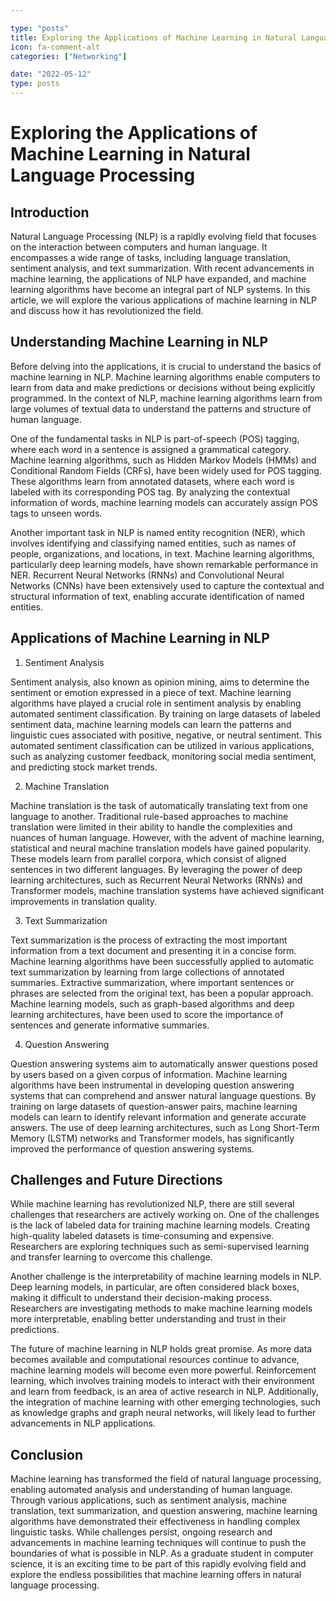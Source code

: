 ```yaml
---

type: "posts"
title: Exploring the Applications of Machine Learning in Natural Language Processing
icon: fa-comment-alt
categories: ["Networking"]

date: "2022-05-12"
type: posts
---
```





# Exploring the Applications of Machine Learning in Natural Language Processing

## Introduction

Natural Language Processing (NLP) is a rapidly evolving field that focuses on the interaction between computers and human language. It encompasses a wide range of tasks, including language translation, sentiment analysis, and text summarization. With recent advancements in machine learning, the applications of NLP have expanded, and machine learning algorithms have become an integral part of NLP systems. In this article, we will explore the various applications of machine learning in NLP and discuss how it has revolutionized the field.

## Understanding Machine Learning in NLP

Before delving into the applications, it is crucial to understand the basics of machine learning in NLP. Machine learning algorithms enable computers to learn from data and make predictions or decisions without being explicitly programmed. In the context of NLP, machine learning algorithms learn from large volumes of textual data to understand the patterns and structure of human language.

One of the fundamental tasks in NLP is part-of-speech (POS) tagging, where each word in a sentence is assigned a grammatical category. Machine learning algorithms, such as Hidden Markov Models (HMMs) and Conditional Random Fields (CRFs), have been widely used for POS tagging. These algorithms learn from annotated datasets, where each word is labeled with its corresponding POS tag. By analyzing the contextual information of words, machine learning models can accurately assign POS tags to unseen words.

Another important task in NLP is named entity recognition (NER), which involves identifying and classifying named entities, such as names of people, organizations, and locations, in text. Machine learning algorithms, particularly deep learning models, have shown remarkable performance in NER. Recurrent Neural Networks (RNNs) and Convolutional Neural Networks (CNNs) have been extensively used to capture the contextual and structural information of text, enabling accurate identification of named entities.

## Applications of Machine Learning in NLP

1. Sentiment Analysis

Sentiment analysis, also known as opinion mining, aims to determine the sentiment or emotion expressed in a piece of text. Machine learning algorithms have played a crucial role in sentiment analysis by enabling automated sentiment classification. By training on large datasets of labeled sentiment data, machine learning models can learn the patterns and linguistic cues associated with positive, negative, or neutral sentiment. This automated sentiment classification can be utilized in various applications, such as analyzing customer feedback, monitoring social media sentiment, and predicting stock market trends.

2. Machine Translation

Machine translation is the task of automatically translating text from one language to another. Traditional rule-based approaches to machine translation were limited in their ability to handle the complexities and nuances of human language. However, with the advent of machine learning, statistical and neural machine translation models have gained popularity. These models learn from parallel corpora, which consist of aligned sentences in two different languages. By leveraging the power of deep learning architectures, such as Recurrent Neural Networks (RNNs) and Transformer models, machine translation systems have achieved significant improvements in translation quality.

3. Text Summarization

Text summarization is the process of extracting the most important information from a text document and presenting it in a concise form. Machine learning algorithms have been successfully applied to automatic text summarization by learning from large collections of annotated summaries. Extractive summarization, where important sentences or phrases are selected from the original text, has been a popular approach. Machine learning models, such as graph-based algorithms and deep learning architectures, have been used to score the importance of sentences and generate informative summaries.

4. Question Answering

Question answering systems aim to automatically answer questions posed by users based on a given corpus of information. Machine learning algorithms have been instrumental in developing question answering systems that can comprehend and answer natural language questions. By training on large datasets of question-answer pairs, machine learning models can learn to identify relevant information and generate accurate answers. The use of deep learning architectures, such as Long Short-Term Memory (LSTM) networks and Transformer models, has significantly improved the performance of question answering systems.

## Challenges and Future Directions

While machine learning has revolutionized NLP, there are still several challenges that researchers are actively working on. One of the challenges is the lack of labeled data for training machine learning models. Creating high-quality labeled datasets is time-consuming and expensive. Researchers are exploring techniques such as semi-supervised learning and transfer learning to overcome this challenge.

Another challenge is the interpretability of machine learning models in NLP. Deep learning models, in particular, are often considered black boxes, making it difficult to understand their decision-making process. Researchers are investigating methods to make machine learning models more interpretable, enabling better understanding and trust in their predictions.

The future of machine learning in NLP holds great promise. As more data becomes available and computational resources continue to advance, machine learning models will become even more powerful. Reinforcement learning, which involves training models to interact with their environment and learn from feedback, is an area of active research in NLP. Additionally, the integration of machine learning with other emerging technologies, such as knowledge graphs and graph neural networks, will likely lead to further advancements in NLP applications.

## Conclusion

Machine learning has transformed the field of natural language processing, enabling automated analysis and understanding of human language. Through various applications, such as sentiment analysis, machine translation, text summarization, and question answering, machine learning algorithms have demonstrated their effectiveness in handling complex linguistic tasks. While challenges persist, ongoing research and advancements in machine learning techniques will continue to push the boundaries of what is possible in NLP. As a graduate student in computer science, it is an exciting time to be part of this rapidly evolving field and explore the endless possibilities that machine learning offers in natural language processing.